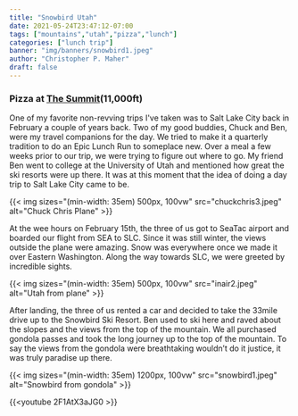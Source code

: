 ```yaml
---
title: "Snowbird Utah"
date: 2021-05-24T23:47:12-07:00
tags: ["mountains","utah","pizza","lunch"]
categories: ["lunch trip"]
banner: "img/banners/snowbird1.jpeg"
author: "Christopher P. Maher"
draft: false
---
```

### Pizza at [The Summit](https://www.snowbird.com/dining/the-summit)(11,000ft)
One of my favorite non-revving trips I've taken was to Salt Lake City back in February a couple of years back. Two of my good buddies, Chuck and Ben, were my travel companions for the day. We tried to make it a quarterly tradition to do an Epic Lunch Run to someplace new. Over a meal a few weeks prior to our trip, we were trying to figure out where to go. My friend Ben went to college at the University of Utah and mentioned how great the ski resorts were up there. It was at this moment that the idea of doing a day trip to Salt Lake City came to be.

{{< img sizes="(min-width: 35em) 500px, 100vw" src="chuckchris3.jpeg" alt="Chuck Chris Plane" >}}

At the wee hours on February 15th, the three of us got to SeaTac airport and boarded our flight from SEA to SLC. Since it was still winter, the views outside the plane were amazing. Snow was everywhere once we made it over Eastern Washington. Along the way towards SLC, we were greeted by incredible sights. 

{{< img sizes="(min-width: 35em) 500px, 100vw" src="inair2.jpeg" alt="Utah from plane" >}}

After landing, the three of us rented a car and decided to take the 33mile drive up to the Snowbird Ski Resort. Ben used to ski here and raved about the slopes and the views from the top of the mountain. We all purchased gondola passes and took the long journey up to the top of the mountain. To say the views from the gondola were breathtaking wouldn’t do it justice, it was truly paradise up there. 

{{< img sizes="(min-width: 35em) 1200px, 100vw" src="snowbird1.jpeg" alt="Snowbird from gondola" >}}







{{<youtube 2F1AtX3aJG0 >}}